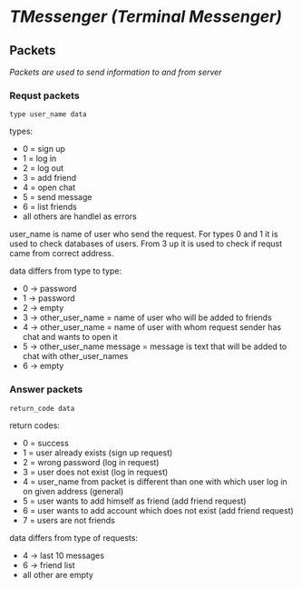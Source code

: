 # *TMessenger (Terminal Messenger)*

## Packets
*Packets are used to send information to and from server*

### Requst packets
```type user_name data```

types:
- 0 = sign up
- 1 = log in
- 2 = log out
- 3 = add friend
- 4 = open chat
- 5 = send message
- 6 = list friends
- all others are handlel as errors

user_name is name of user who send the request. For types 0 and 1 it is used to check databases of users. From 3 up it is used to check if requst came from correct address. 

data differs from type to type:
- 0 -> password
- 1 -> password
- 2 -> empty
- 3 -> other_user_name = name of user who will be added to friends
- 4 -> other_user_name = name of user with whom request sender has chat and wants to open it
- 5 -> other_user_name message = message is text that will be added to chat with other_user_names
- 6 -> empty

### Answer packets
```return_code data```

return codes:
- 0 = success
- 1 = user already exists (sign up request)
- 2 = wrong password (log in request)
- 3 = user does not exist (log in request)
- 4 = user_name from packet is different than one with which user log in on given address (general)
- 5 = user wants to add himself as friend (add friend request)
- 6 = user wants to add account which does not exist (add friend request)
- 7 = users are not friends

data differs from type of requests:
- 4 -> last 10 messages
- 6 -> friend list
- all other are empty